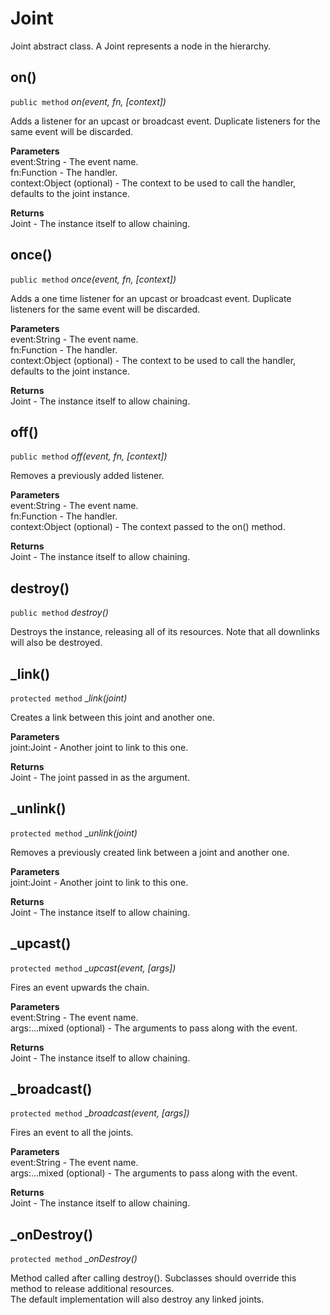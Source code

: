 # Joint

Joint abstract class.
A Joint represents a node in the hierarchy.


## on()
`public method` _on(event, fn, [context])_

Adds a listener for an upcast or broadcast event.
Duplicate listeners for the same event will be discarded.

**Parameters**   
event:String - The event name.   
fn:Function - The handler.   
context:Object (optional) - The context to be used to call the handler, defaults to the joint instance.

**Returns**   
Joint - The instance itself to allow chaining.


## once()
`public method` _once(event, fn, [context])_

Adds a one time listener for an upcast or broadcast event.
Duplicate listeners for the same event will be discarded.

**Parameters**   
event:String - The event name.   
fn:Function - The handler.   
context:Object (optional) - The context to be used to call the handler, defaults to the joint instance.

**Returns**   
Joint - The instance itself to allow chaining.


## off()
`public method` _off(event, fn, [context])_

Removes a previously added listener.

**Parameters**   
event:String - The event name.   
fn:Function - The handler.   
context:Object (optional) - The context passed to the on() method.

**Returns**   
Joint - The instance itself to allow chaining.


## destroy()
`public method` _destroy()_

Destroys the instance, releasing all of its resources.
Note that all downlinks will also be destroyed.


## _link()
`protected method` __link(joint)_

Creates a link between this joint and another one.

**Parameters**   
joint:Joint - Another joint to link to this one.

**Returns**   
Joint - The joint passed in as the argument.


## _unlink()
`protected method` __unlink(joint)_

Removes a previously created link between a joint and another one.

**Parameters**   
joint:Joint - Another joint to link to this one.

**Returns**   
Joint - The instance itself to allow chaining.


## _upcast()
`protected method` __upcast(event, [args])_

Fires an event upwards the chain.

**Parameters**   
event:String - The event name.   
args:...mixed (optional) - The arguments to pass along with the event.

**Returns**   
Joint - The instance itself to allow chaining.


## _broadcast()
`protected method` __broadcast(event, [args])_

Fires an event to all the joints.

**Parameters**   
event:String - The event name.   
args:...mixed (optional) - The arguments to pass along with the event.

**Returns**   
Joint - The instance itself to allow chaining.


## _onDestroy()
`protected method` __onDestroy()_

Method called after calling destroy().
Subclasses should override this method to release additional resources.   
The default implementation will also destroy any linked joints.
